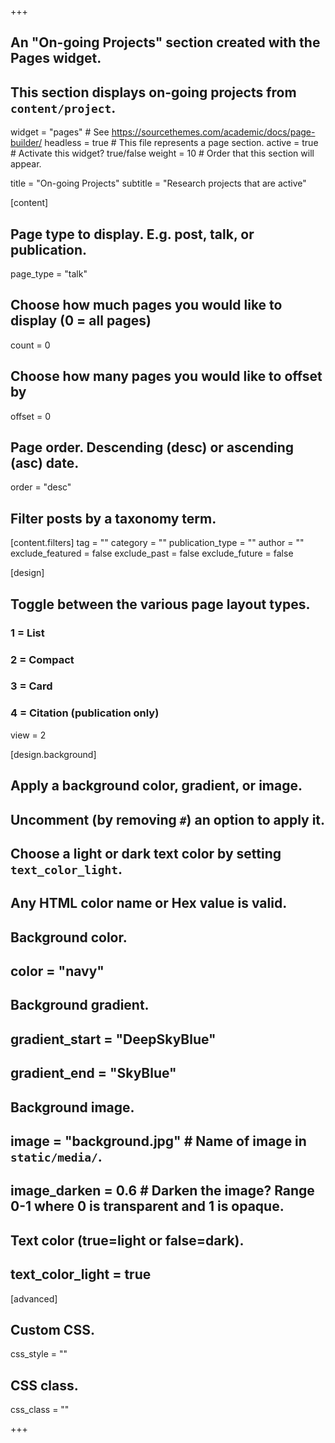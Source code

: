 +++

## An "On-going Projects" section created with the Pages widget.
## This section displays on-going projects from `content/project`.

widget = "pages"  # See https://sourcethemes.com/academic/docs/page-builder/
headless = true  # This file represents a page section.
active = true  # Activate this widget? true/false
weight = 10  # Order that this section will appear.

title = "On-going Projects"
subtitle = "Research projects that are active"

[content]
  ## Page type to display. E.g. post, talk, or publication.
  page_type = "talk"
  
  ## Choose how much pages you would like to display (0 = all pages)
  count = 0
  
  ## Choose how many pages you would like to offset by
  offset = 0

  ## Page order. Descending (desc) or ascending (asc) date.
  order = "desc"

  ## Filter posts by a taxonomy term.
  [content.filters]
    tag = ""
    category = ""
    publication_type = ""
    author = ""
    exclude_featured = false
    exclude_past = false
    exclude_future = false
    
[design]
  ## Toggle between the various page layout types.
  ###   1 = List
  ###   2 = Compact
  ###   3 = Card
  ###   4 = Citation (publication only)
  view = 2
  
[design.background]
  ## Apply a background color, gradient, or image.
  ##   Uncomment (by removing `#`) an option to apply it.
  ##   Choose a light or dark text color by setting `text_color_light`.
  ##   Any HTML color name or Hex value is valid.

  ## Background color.
  ## color = "navy"
  
  ## Background gradient.
  ## gradient_start = "DeepSkyBlue"
  ## gradient_end = "SkyBlue"
  
  ## Background image.
  ## image = "background.jpg"  # Name of image in `static/media/`.
  ## image_darken = 0.6  # Darken the image? Range 0-1 where 0 is transparent and 1 is opaque.

  ## Text color (true=light or false=dark).
  ## text_color_light = true  
  
[advanced]
 ## Custom CSS. 
 css_style = ""
 
 ## CSS class.
 css_class = ""

+++

